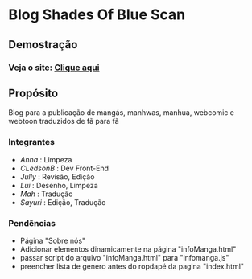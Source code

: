 # Blog Shades Of Blue Scan

## Demostração

### Veja o site: [Clique aqui](https://cledsonb.github.io/BlogShadesOfBlueScan)

## Propósito

Blog para a publicação de mangás, manhwas, manhua, webcomic e webtoon traduzidos de fã para fã

### Integrantes
- *Anna* : Limpeza
- *CLedsonB* : Dev Front-End
- *Jully* : Revisão, Edição
- *Lui* : Desenho, Limpeza
- *Mah* : Tradução
- *Sayuri* : Edição, Tradução

### Pendências
- Página "Sobre nós"
- Adicionar elementos dinamicamente na página "infoManga.html"
- passar script do arquivo "infoManga.html" para "infomanga.js"
- preencher lista de genero antes do ropdapé da pagina "index.html"
